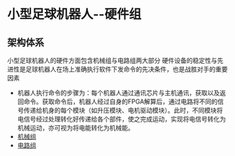 # 小型足球机器人--硬件组

## 架构体系

小型足球机器人的硬件方面包含机械组与电路组两大部分
硬件设备的稳定性与先进性是足球机器人在场上准确执行软件下发命令的先决条件，也是战胜对手的重要因素

* 机器人执行命令的步骤为：每个机器人通过通讯芯片与主机通讯，获取以及返回命令。获取命令后，机器人经过自身的FPGA解算后，通过电路将不同的信号传递给机身的每个模块（如升压模块、电机驱动模块）。此时，不同模块将电信号经过处理转化好传递给各个部件，使之完成运动，实现将电信号转化为机械运动，亦可视为将电能转化为机械能。
* [机械组](Mechanics.md)
* [电路组](Electics.md)